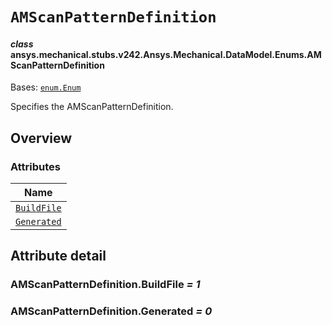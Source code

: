 # `AMScanPatternDefinition`



#### *class* ansys.mechanical.stubs.v242.Ansys.Mechanical.DataModel.Enums.AMScanPatternDefinition

Bases: [`enum.Enum`](https://docs.python.org/3/library/enum.html#enum.Enum)

Specifies the AMScanPatternDefinition.

<!-- !! processed by numpydoc !! -->

<a id="overview"></a>

## Overview

### Attributes

| Name |
| ----------------------------------------------------- |
| [`BuildFile`](#AMScanPatternDefinition.BuildFile) |
| [`Generated`](#AMScanPatternDefinition.Generated) |

<a id="attribute-detail"></a>

## Attribute detail

<a id="AMScanPatternDefinition.BuildFile"></a>

### AMScanPatternDefinition.BuildFile *= 1*

<a id="AMScanPatternDefinition.Generated"></a>

### AMScanPatternDefinition.Generated *= 0*


